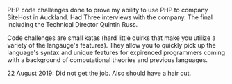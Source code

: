 PHP code challenges done to prove my ability to use PHP to company SiteHost in Auckland. Had Three interviews with the company. The final including the Technical Director Quintin Russ. 

Code challenges are small katas (hard little quirks that make you utilize a variety of the langauge's features). They allow you to quickly pick up the language's syntax and unique features for expirenced programmers coming with a background of computational theories and previous languages.

22 August 2019: Did not get the job. Also should have a hair cut.
